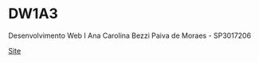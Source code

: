 # DW1A3
Desenvolvimento Web I
Ana Carolina Bezzi Paiva de Moraes - SP3017206

[Site](./Site/index.html)

